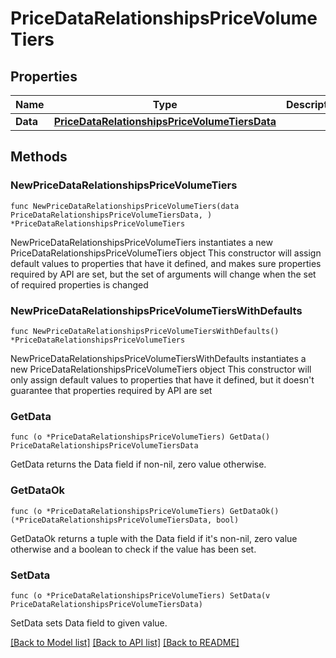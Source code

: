 # PriceDataRelationshipsPriceVolumeTiers

## Properties

Name | Type | Description | Notes
------------ | ------------- | ------------- | -------------
**Data** | [**PriceDataRelationshipsPriceVolumeTiersData**](PriceDataRelationshipsPriceVolumeTiersData.md) |  | 

## Methods

### NewPriceDataRelationshipsPriceVolumeTiers

`func NewPriceDataRelationshipsPriceVolumeTiers(data PriceDataRelationshipsPriceVolumeTiersData, ) *PriceDataRelationshipsPriceVolumeTiers`

NewPriceDataRelationshipsPriceVolumeTiers instantiates a new PriceDataRelationshipsPriceVolumeTiers object
This constructor will assign default values to properties that have it defined,
and makes sure properties required by API are set, but the set of arguments
will change when the set of required properties is changed

### NewPriceDataRelationshipsPriceVolumeTiersWithDefaults

`func NewPriceDataRelationshipsPriceVolumeTiersWithDefaults() *PriceDataRelationshipsPriceVolumeTiers`

NewPriceDataRelationshipsPriceVolumeTiersWithDefaults instantiates a new PriceDataRelationshipsPriceVolumeTiers object
This constructor will only assign default values to properties that have it defined,
but it doesn't guarantee that properties required by API are set

### GetData

`func (o *PriceDataRelationshipsPriceVolumeTiers) GetData() PriceDataRelationshipsPriceVolumeTiersData`

GetData returns the Data field if non-nil, zero value otherwise.

### GetDataOk

`func (o *PriceDataRelationshipsPriceVolumeTiers) GetDataOk() (*PriceDataRelationshipsPriceVolumeTiersData, bool)`

GetDataOk returns a tuple with the Data field if it's non-nil, zero value otherwise
and a boolean to check if the value has been set.

### SetData

`func (o *PriceDataRelationshipsPriceVolumeTiers) SetData(v PriceDataRelationshipsPriceVolumeTiersData)`

SetData sets Data field to given value.



[[Back to Model list]](../README.md#documentation-for-models) [[Back to API list]](../README.md#documentation-for-api-endpoints) [[Back to README]](../README.md)



